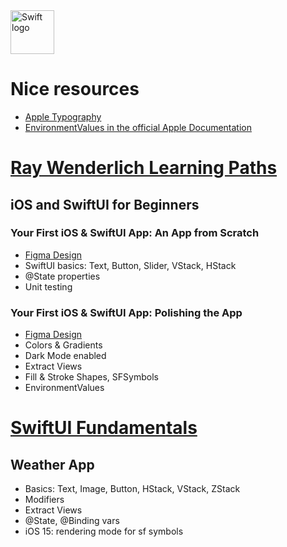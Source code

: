 <img src="https://swift.org/assets/images/swift.svg" alt="Swift logo" height="70" >

# Nice resources
* [Apple Typography](https://developer.apple.com/design/human-interface-guidelines/foundations/typography/)
* [EnvironmentValues in the official Apple Documentation](https://developer.apple.com/documentation/swiftui/environmentvalues)

# [Ray Wenderlich Learning Paths](https://www.raywenderlich.com/ios/paths/learn)

## iOS and SwiftUI for Beginners

### Your First iOS & SwiftUI App: An App from Scratch
* [Figma Design](https://www.figma.com/file/3MBMeYd2hP4rajTbHnZL0z/Bullseye?node-id=0%3A1)
* SwiftUI basics: Text, Button, Slider, VStack, HStack
* @State properties
* Unit testing

### Your First iOS & SwiftUI App: Polishing the App
* [Figma Design](https://www.figma.com/file/3MBMeYd2hP4rajTbHnZL0z/Bullseye?node-id=0%3A1)
* Colors & Gradients
* Dark Mode enabled
* Extract Views
* Fill & Stroke Shapes, SFSymbols
* EnvironmentValues


# [SwiftUI Fundamentals](https://youtu.be/b1oC7sLIgpI?si=bXl6gPqR0uUHDnQ5)

## Weather App
* Basics: Text, Image, Button, HStack, VStack, ZStack 
* Modifiers
* Extract Views
* @State, @Binding vars
* iOS 15: rendering mode for sf symbols